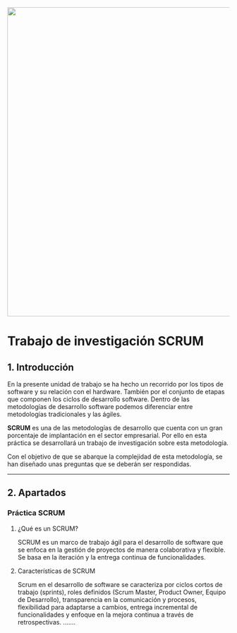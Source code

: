<div align="center">
<img src="https://www.profesionalonline.com/blog/wp-content/uploads/2022/01/los-7-tipos-de-programador-explicados-header.jpg" width="700px"/>
</div>

# Trabajo de investigación SCRUM

## 1. Introducción
En la presente unidad de trabajo se ha hecho un recorrido por los tipos de software y su relación con el hardware. También por el conjunto de etapas que componen los ciclos de desarrollo software. Dentro de las metodologías de desarrollo software podemos diferenciar entre metodologías tradicionales y las ágiles.

**SCRUM** es una de las metodologías de desarrollo que cuenta con un gran porcentaje de implantación en el sector empresarial. Por ello en esta práctica se desarrollará un trabajo de investigación sobre esta metodología.

Con el objetivo de que se abarque la complejidad de esta metodología, se han diseñado unas
preguntas que se deberán ser respondidas.
___

## 2. Apartados

### Práctica SCRUM
1. ¿Qué es un SCRUM?
    
    SCRUM es un marco de trabajo ágil para el desarrollo de software que se enfoca en la gestión de proyectos de manera colaborativa y flexible.
     Se basa en la iteración y la entrega continua de funcionalidades.
    
2. Características de SCRUM

   Scrum en el desarrollo de software se caracteriza por ciclos cortos de trabajo (sprints), roles definidos (Scrum Master, Product Owner, Equipo de Desarrollo), transparencia en la comunicación y procesos, flexibilidad para adaptarse a cambios, entrega incremental de funcionalidades y enfoque en la mejora continua a través de retrospectivas. .......


